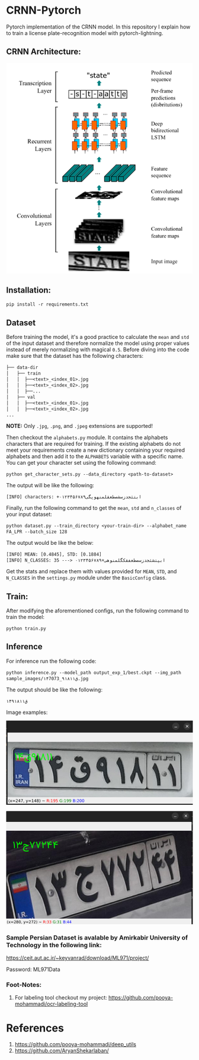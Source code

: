 # CRNN-Pytorch

Pytorch implementation of the CRNN model.
In this repository I explain how to train a license plate-recognition model with pytorch-lightning.

## CRNN Architecture:
![](assets/crnn-architecture.png)

## Installation:

```commandline
pip install -r requirements.txt
```

## Dataset

Before training the model, it's a good practice to calculate the `mean` and `std` of the input dataset and therefore
normalize the model using proper values instead of merely normalizing with magical `0.5`. Before diving into the code
make sure that the dataset has the following characters:

```commandline
├── data-dir
│   ├── train
│   │  ├──<text>_<index_01>.jpg
│   │  ├──<text>_<index_02>.jpg
│   │  ├──...
│   ├── val
│   │  ├──<text>_<index_01>.jpg
│   │  ├──<text>_<index_02>.jpg
...
```

**NOTE:** Only `.jpg`, `.png`, and `.jpeg` extensions are supported!

Then checkout the `alphabets.py` module. It contains the alphabets characters that are required for training.
If the existing alphabets do not meet your requirements create a new dictionary containing your required alphabets and
then add it to the `ALPHABETS` variable with a specific name. You can get your character set using the following
command:

```commandline
python get_character_sets.py --data_directory <path-to-dataset>
```
The output will be like the following: 
```commandline
[INFO] characters: +ابتثجدزسشصطعقلمنهوپگی۰۱۲۳۴۵۶۷۸۹
```

Finally, run the following command to get the `mean`, `std` and `n_classes` of your input dataset:

```commandline
python dataset.py --train_directory <your-train-dir> --alphabet_name FA_LPR --batch_size 128
```

The output would be like the below:

```commandline
[INFO] MEAN: [0.4845], STD: [0.1884]
[INFO] N_CLASSES: 35 ---> ابپتشثجدزسصطعفقکگلمنوهی+۰۱۲۳۴۵۶۷۸۹
```

Get the stats and replace them with values provided for `MEAN`, `STD`, and `N_CLASSES` in the `settings.py` module under
the `BasicConfig` class.

## Train:
After modifying the aforementioned configs, run the following command to train the model:
```commandline
python train.py
```

## Inference
For inference run the following code:
```commandline
python inference.py --model_path output_exp_1/best.ckpt --img_path sample_images/۱۴ق۹۱۸۱۱_7073.jpg
```
The output should be like the following:
```commandline
۱۴ق۹۱۸۱۱
```

Image examples:

![](assets/sample_01.png)

![](assets/sample_02.png)

### Sample Persian Dataset is avalable by Amirkabir University of Technology in the following link:
https://ceit.aut.ac.ir/~keyvanrad/download/ML971/project/

Password: ML971Data

### Foot-Notes:
1. For labeling tool checkout my project:
https://github.com/pooya-mohammadi/ocr-labeling-tool
   

# References

1. https://github.com/pooya-mohammadi/deep_utils
2. https://github.com/AryanShekarlaban/
